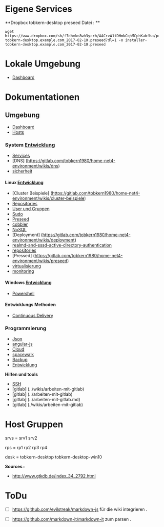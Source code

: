 Eigene Services
=============

**Dropbox tobkern-desktop preseed Datei : **
```
wget https://www.dropbox.com/sh/f7dhmkn8wh3ycrh/AACrvW1tDHmkCqhMCphKabfha/preseed/installer-tobkern-desktop.example.com_2017-02-10.preseed?dl=1 -o installer-tobkern-desktop.example.com_2017-02-10.preseed
```

Lokale Umgebung
=============

* [Dashboard](http://192.168.4.14/~tobkern/startmin-master/pages/server.html)


Dokumentationen
===============

## Umgebung
* [Dashboard](https://gitlab.com/tobkern1980/home-net4-environment/wikis/dashboard)
* [Hosts](https://gitlab.com/tobkern1980/home-net4-environment/wikis/hosts)

### System [Entwicklung](https://gitlab.com/tobkern1980/home-net4-environment/wikis/entwicklung)
* [Services](https://gitlab.com/tobkern1980/home-net4-environment/wikis/services)
* [DNS] (https://gitlab.com/tobkern1980/home-net4-environment/wikis/dns)
* [sicherheit](https://gitlab.com/tobkern1980/home-net4-environment/wikis/sicherheit)

#### Linux [Entwicklung](https://gitlab.com/tobkern1980/home-net4-environment/wikis/entwicklung)
* [Cluster Beispiele] (https://gitlab.com/tobkern1980/home-net4-environment/wikis/cluster-beispiele)
* [Repositories](https://gitlab.com/tobkern1980/home-net4-environment/wikis/repositories)
* [User und Gruppen](https://gitlab.com/tobkern1980/home-net4-environment/wikis/user-und-gruppen)
* [Sudo](https://gitlab.com/tobkern1980/home-net4-environment/wikis/sudo)
* [Preseed](https://gitlab.com/tobkern1980/home-net4-environment/wikis/preseed)
* [cobbler](https://gitlab.com/tobkern1980/home-net4-environment/wikis/cobbler)
* [NoSQL](https://gitlab.com/tobkern1980/home-net4-environment/wikis/nosql)
* [Deployment] (https://gitlab.com/tobkern1980/home-net4-environment/wikis/deployment)
* [realmd-and-sssd-active-directory-authentication](https://gitlab.com/tobkern1980/home-net4-environment/wikis/realmd-and-sssd-active-directory-authentication)
* [repositories](https://gitlab.com/tobkern1980/home-net4-environment/wikis/repositories)
* [Pressed] (https://gitlab.com/tobkern1980/home-net4-environment/wikis/preseed)
* [virtualisierung](https://gitlab.com/tobkern1980/home-net4-environment/wikis/virtualisierung)
* [monitoring](https://gitlab.com/tobkern1980/home-net4-environment/wikis/monitoring)

#### Windows [Entwicklung](https://gitlab.com/tobkern1980/home-net4-environment/wikis/entwicklung)
* [Powershell](https://gitlab.com/tobkern1980/home-net4-environment/wikis/powershell-basic)

#### Entwicklungs Methoden
* [Continuous Delivery](https://gitlab.com/tobkern1980/home-net4-environment/wikis/continuous-delivery)

### Programmierung 
* [Json](https://gitlab.com/tobkern1980/home-net4-environment/wikis/json)
* [angular-js](https://gitlab.com/tobkern1980/home-net4-environment/wikis/angular-js)
* [Cloud](https://gitlab.com/tobkern1980/home-net4-environment/wikis/cloud)
* [spacewalk](https://gitlab.com/tobkern1980/home-net4-environment/wikis/spacewalk)
* [Backup](https://gitlab.com/tobkern1980/home-net4-environment/wikis/backup)
* [Entwicklung](https://gitlab.com/tobkern1980/home-net4-environment/wikis/entwicklung)


**Hilfen und tools**
* [SSH](https://gitlab.com/tobkern1980/home-net4-environment/wikis/arbeiten-mit-ssh)
* [gitlab] (../wikis/arbeiten-mit-gitlab)
* [gitlab] (../arbeiten-mit-gitlab)
* [gitlab] (../arbeiten-mit-gitlab.md)
* [gitlab] (./wikis/arbeiten-mit-gitlab)

Host Gruppen
===========

srvs = srv1 srv2

rps = rp1 rp2 rp3 rp4 

desk = tobkern-desktop tobkern-desktop-win10

**Sources :**

 *  http://www.gtkdb.de/index_34_2792.html

ToDu
====
* [ ]  https://github.com/evilstreak/markdown-js für die wiki integrieren .

* [ ]  https://github.com/markdown-it/markdown-it zum parsen .
